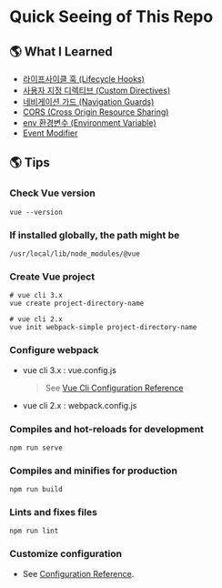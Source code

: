 # Quick Seeing of This Repo

## 🌎 What I Learned

- [라이프사이클 훅 (Lifecycle Hooks)](https://github.com/estellechoi/vue-js-tutorials/blob/master/guide/lifeCycleHook.md)
- [사용자 지정 디렉티브 (Custom Directives)](https://github.com/estellechoi/vue-js-tutorials/blob/master/guide/directive.md)
- [네비게이션 가드 (Navigation Guards)](https://github.com/estellechoi/vue-js-tutorials/blob/master/guide/navigationGuards.md)
- [CORS (Cross Origin Resource Sharing)](https://github.com/estellechoi/vue-js-tutorials/blob/master/guide/cors.md)
- [env 환경변수 (Environment Variable)](https://github.com/estellechoi/vue-js-tutorials/blob/master/guide/env.md)
- [Event Modifier](https://github.com/estellechoi/vue-js-tutorials/blob/master/guide/eventModifier.md)

## 🌎 Tips

### Check Vue version

```
vue --version
```

### If installed globally, the path might be

```
/usr/local/lib/node_modules/@vue
```

### Create Vue project

```
# vue cli 3.x
vue create project-directory-name

# vue cli 2.x
vue init webpack-simple project-directory-name
```

### Configure webpack

- vue cli 3.x : vue.config.js

  > See [Vue Cli Configuration Reference](https://cli.vuejs.org/guide/webpack.html#simple-configuration)

- vue cli 2.x : webpack.config.js

### Compiles and hot-reloads for development

```
npm run serve
```

### Compiles and minifies for production

```
npm run build
```

### Lints and fixes files

```
npm run lint
```

### Customize configuration

- See [Configuration Reference](https://cli.vuejs.org/config/).
